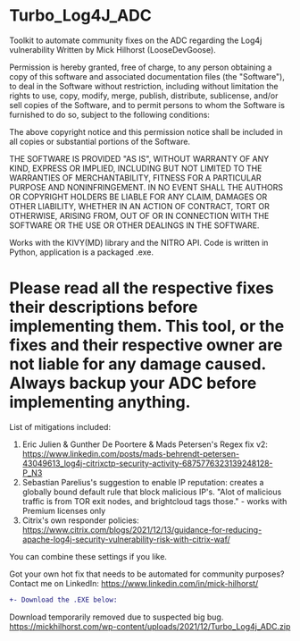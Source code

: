 # Turbo_Log4J_ADC
Toolkit to automate community fixes on the ADC regarding the Log4j vulnerability 
Written by Mick Hilhorst (LooseDevGoose).

Permission is hereby granted, free of charge, to any person obtaining a copy of this software and associated documentation files (the "Software"), to deal in the Software without restriction, including without limitation the rights to use, copy, modify, merge, publish, distribute, sublicense, and/or sell copies of the Software, and to permit persons to whom the Software is furnished to do so, subject to the following conditions:

The above copyright notice and this permission notice shall be included in all copies or substantial portions of the Software.

THE SOFTWARE IS PROVIDED "AS IS", WITHOUT WARRANTY OF ANY KIND, EXPRESS OR IMPLIED, INCLUDING BUT NOT LIMITED TO THE WARRANTIES OF MERCHANTABILITY, FITNESS FOR A PARTICULAR PURPOSE AND NONINFRINGEMENT. IN NO EVENT SHALL THE AUTHORS OR COPYRIGHT HOLDERS BE LIABLE FOR ANY CLAIM, DAMAGES OR OTHER LIABILITY, WHETHER IN AN ACTION OF CONTRACT, TORT OR OTHERWISE, ARISING FROM, OUT OF OR IN CONNECTION WITH THE SOFTWARE OR THE USE OR OTHER DEALINGS IN THE SOFTWARE.

Works with the KIVY(MD) library and the NITRO API.
Code is written in Python, application is a packaged .exe.

Please read all the respective fixes their descriptions before implementing them.
This tool, or the fixes and their respective owner are not liable for any damage caused.
Always backup your ADC before implementing anything.
===========================================================================================================================================


List of mitigations included:

1. Eric Julien & Gunther De Poortere & Mads Petersen's Regex fix v2: https://www.linkedin.com/posts/mads-behrendt-petersen-43049613_log4j-citrixctp-security-activity-6875776323139248128-P_N3
2. Sebastian Parelius's suggestion to enable IP reputation: creates a globally bound default rule that block malicious IP's. "Alot of malicious traffic is from TOR exit nodes, and brightcloud tags those." - works with Premium licenses only
3. Citrix's own responder policies: https://www.citrix.com/blogs/2021/12/13/guidance-for-reducing-apache-log4j-security-vulnerability-risk-with-citrix-waf/

You can combine these settings if you like.

Got your own hot fix that needs to be automated for community purposes?
Contact me on LinkedIn: https://www.linkedin.com/in/mick-hilhorst/
```diff
+- Download the .EXE below:
```

Download temporarily removed due to suspected big bug.
https://mickhilhorst.com/wp-content/uploads/2021/12/Turbo_Log4j_ADC.zip

